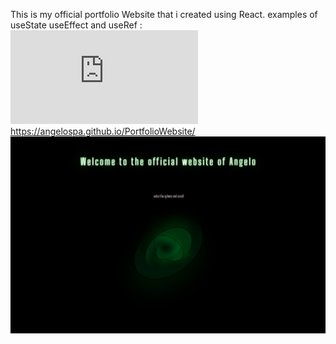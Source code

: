 This is my official portfolio Website that i created using React.
examples of useState useEffect and useRef :
![here](https://github.com/AngelosPa/PortfolioWebsite/blob/main/src/App.js)
https://angelospa.github.io/PortfolioWebsite/
![check here](portfoliowebsite.png)
